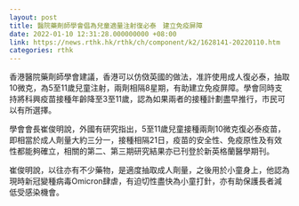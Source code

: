 ```yaml
---
layout: post
title: 醫院藥劑師學會倡為兒童適量注射復必泰　建立免疫屏障
date: 2022-01-10 12:31:28.000000000 +08:00
link: https://news.rthk.hk/rthk/ch/component/k2/1628141-20220110.htm
categories: rthk
---
```


香港醫院藥劑師學會建議，香港可以仿傚英國的做法，准許使用成人復必泰，抽取10微克，為5至11歲兒童注射，兩劑相隔8星期，有助建立免疫屏障。學會同時支持將科興疫苗接種年齡降至3至11歲，認為如果兩者的接種計劃盡早推行，市民可以有所選擇。

學會會長崔俊明說，外國有研究指出，5至11歲兒童接種兩劑10微克復必泰疫苗，即相當於成人劑量大約三分一，接種相隔21日，疫苗的安全性、免疫原性及有效性都能夠確立，相關的第二、第三期研究結果亦已刊登於新英格蘭醫學期刊。

崔俊明說，以往亦有不少藥物，是適度抽取成人劑量，之後用於小童身上，他認為現時新冠變種病毒Omicron肆虐，有迫切性盡快為小童打針，亦有助保護長者減低受感染機會。
